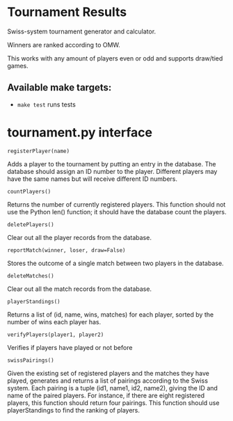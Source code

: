 Tournament Results
==================

Swiss-system tournament generator and calculator.

Winners are ranked according to OMW.

This works with any amount of players even or odd
and supports draw/tied games.

## Available make targets:
  * `make test` runs tests

tournament.py interface
=======================

```
registerPlayer(name)
```
Adds a player to the tournament by putting an entry in the database. The database should assign an ID number to the player. Different players may have the same names but will receive different ID numbers.

```
countPlayers()
```
Returns the number of currently registered players. This function should not use the Python len() function; it should have the database count the players.

```
deletePlayers()
```
Clear out all the player records from the database.

```
reportMatch(winner, loser, draw=False)
```
Stores the outcome of a single match between two players in the database.

```
deleteMatches()
```
Clear out all the match records from the database.

```
playerStandings()
```
Returns a list of (id, name, wins, matches) for each player, sorted by the number of wins each player has.

```
verifyPlayers(player1, player2)
```
Verifies if players have played or not before

```
swissPairings()
```
Given the existing set of registered players and the matches they have played, generates and returns a list of pairings according to the Swiss system. Each pairing is a tuple (id1, name1, id2, name2), giving the ID and name of the paired players. For instance, if there are eight registered players, this function should return four pairings. This function should use playerStandings to find the ranking of players.
